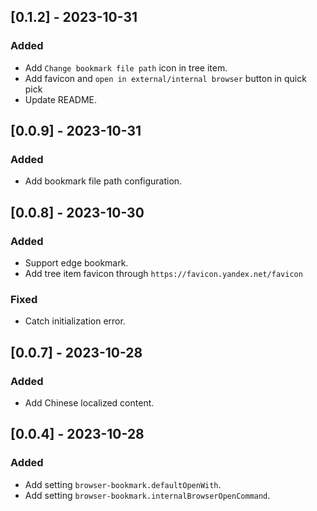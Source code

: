 ## [0.1.2] - 2023-10-31

### Added

- Add `Change bookmark file path` icon in tree item.
- Add favicon and `open in external/internal browser` button in quick pick
- Update README.

## [0.0.9] - 2023-10-31

### Added

- Add bookmark file path configuration.

## [0.0.8] - 2023-10-30

### Added

- Support edge bookmark.
- Add tree item favicon through `https://favicon.yandex.net/favicon`

### Fixed

- Catch initialization error.

## [0.0.7] - 2023-10-28

### Added

- Add Chinese localized content.

## [0.0.4] - 2023-10-28

### Added

- Add setting `browser-bookmark.defaultOpenWith`.
- Add setting `browser-bookmark.internalBrowserOpenCommand`.
